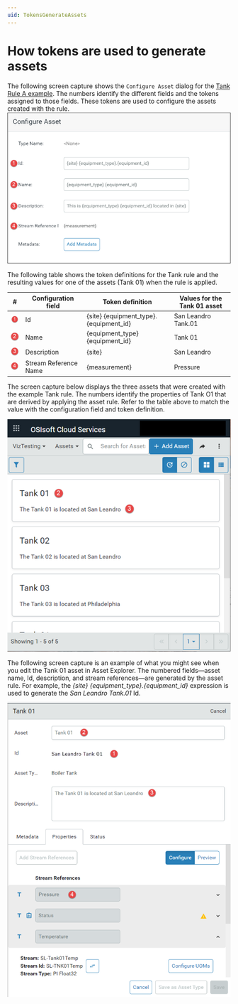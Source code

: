 ```yaml
---
uid: TokensGenerateAssets
---
```


# How tokens are used to generate assets

<!-- WRITER'S NOTE: I need to update these screen captures to show changes I've made to the Configure Asset dialog and to show that the assets are based on an asset type. But I'm not able to produce the assets in order to take the screen captures. -->

The following screen capture shows the `Configure Asset` dialog for the [Tank Rule A example](xref:CreateAssetRules#tank). The numbers identify the different fields and the tokens assigned to those fields. These tokens are used to configure the assets created with the rule.![Configure Assets dialog](images/configure-asset.png)


The following table shows the token definitions for the Tank rule and the resulting values for one of the assets (Tank 01) when the rule is applied.

| #                     | Configuration field   | Token definition                       | Values for the Tank 01 asset |
| --------------------- | --------------------- | -------------------------------------- | ---------------------------- |
| ![](images/one.png)   | Id                    | {site} {equipment_type}.{equipment_id} | San Leandro Tank.01          |
| ![](images/two.png)   | Name                  | {equipment_type} {equipment_id}        | Tank 01                      |
| ![](images/three.png) | Description           | {site}                                 | San Leandro                  |
| ![](images/four.png)  | Stream Reference Name | {measurement}                          | Pressure                     |

The screen capture below displays the three assets that were created with the example Tank rule. The numbers identify the properties of Tank O1 that are derived by applying the asset rule. Refer to the table above to match the value with the configuration field and token definition.

 ![Asset Explorer Tile view](images/asset-explorer-tile-view.png)


The following screen capture is an example of what you might see when you edit the Tank 01 asset in Asset Explorer. The numbered fields&mdash;asset name, Id, description, and stream references&mdash;are generated by the asset rule.  For example, the *{site} {equipment_type}.{equipment_id}* expression is used to generate the *San Leandro Tank.01* Id. 

![Edit asset](images/asset-edit-view.png)

